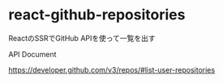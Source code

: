 # react-github-repositories
ReactのSSRでGitHub APIを使って一覧を出す

API Document

https://developer.github.com/v3/repos/#list-user-repositories